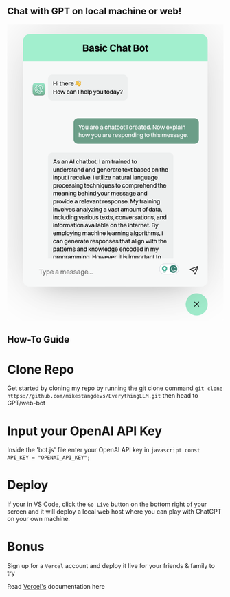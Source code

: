 ## Chat with GPT on local machine or web!

![Chatbot Snapshot](media/chatbot.png)

## How-To Guide

# Clone Repo

Get started by cloning my repo by running the git clone command `git clone https://github.com/mikestangdevs/EverythingLLM.git` then head to GPT/web-bot

# Input your OpenAI API Key

Inside the 'bot.js' file enter your OpenAI API key in ```javascript const API_KEY = "OPENAI_API_KEY";```

# Deploy

If your in VS Code, click the `Go Live` button on the bottom right of your screen and it will deploy a local web host where you can play with ChatGPT on your own machine.

# Bonus

Sign up for a `Vercel` account and deploy it live for your friends & family to try 

Read [Vercel's](https://github.com/vercel/vercel/tree/main) documentation here 
